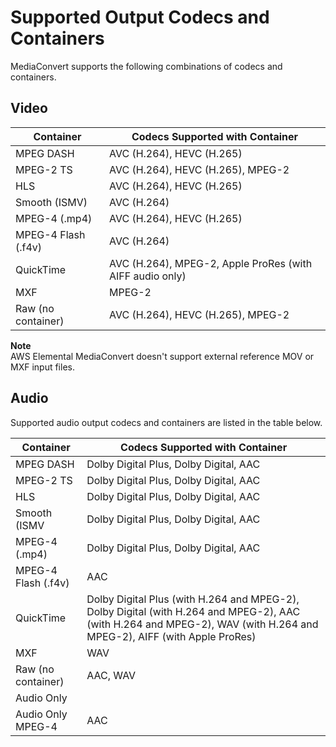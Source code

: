 # Supported Output Codecs and Containers<a name="reference-codecs-containers"></a>

MediaConvert supports the following combinations of codecs and containers\.

## Video<a name="reference-codecs-containers-output-video"></a>


| Container | Codecs Supported with Container | 
| --- | --- | 
| MPEG DASH | AVC \(H\.264\), HEVC \(H\.265\) | 
| MPEG\-2 TS | AVC \(H\.264\), HEVC \(H\.265\), MPEG\-2 | 
| HLS | AVC \(H\.264\), HEVC \(H\.265\) | 
| Smooth \(ISMV\) | AVC \(H\.264\) | 
| MPEG\-4 \(\.mp4\) | AVC \(H\.264\), HEVC \(H\.265\) | 
| MPEG\-4 Flash \(\.f4v\) | AVC \(H\.264\) | 
| QuickTime | AVC \(H\.264\), MPEG\-2, Apple ProRes \(with AIFF audio only\) | 
| MXF | MPEG\-2 | 
| Raw \(no container\) | AVC \(H\.264\), HEVC \(H\.265\), MPEG\-2 | 

**Note**  
AWS Elemental MediaConvert doesn't support external reference MOV or MXF input files\.

## Audio<a name="reference-codecs-containers-output-audio"></a>

Supported audio output codecs and containers are listed in the table below\.


| Container | Codecs Supported with Container | 
| --- | --- | 
| MPEG DASH | Dolby Digital Plus, Dolby Digital, AAC | 
| MPEG\-2 TS | Dolby Digital Plus, Dolby Digital, AAC | 
| HLS | Dolby Digital Plus, Dolby Digital, AAC | 
| Smooth \(ISMV | Dolby Digital Plus, Dolby Digital, AAC | 
| MPEG\-4 \(\.mp4\) | Dolby Digital Plus, Dolby Digital, AAC | 
| MPEG\-4 Flash \(\.f4v\) | AAC | 
| QuickTime | Dolby Digital Plus \(with H\.264 and MPEG\-2\), Dolby Digital \(with H\.264 and MPEG\-2\), AAC \(with H\.264 and MPEG\-2\), WAV \(with H\.264 and MPEG\-2\), AIFF \(with Apple ProRes\) | 
| MXF | WAV | 
| Raw \(no container\) | AAC, WAV | 
| Audio Only |  | 
| Audio Only MPEG\-4 | AAC | 